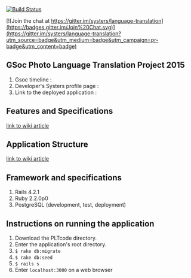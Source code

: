 [![Build Status](https://travis-ci.org/systers/language-translation.svg?branch=develop)](https://travis-ci.org/systers/language-translation)

[![Join the chat at https://gitter.im/systers/language-translation](https://badges.gitter.im/Join%20Chat.svg)](https://gitter.im/systers/language-translation?utm_source=badge&utm_medium=badge&utm_campaign=pr-badge&utm_content=badge)

## GSoc Photo Language Translation Project 2015
1. Gsoc timeline : 
2. Developer's Systers profile page : 
3. Link to the deployed application : 

## Features and Specifications
[link to wiki article](https://github.com/systers/language-translation/wiki/Features-and-Specifications)

## Application Structure
[link to wiki article](https://github.com/systers/language-translation/wiki/Application-Structure)

## Framework and specifications

1. Rails 4.2.1
2. Ruby 2.2.0p0
3. PostgreSQL (development, test, deployment)

## Instructions on running the application

1. Download the PLTcode directory.
2. Enter the application's root directory.
3. `$ rake db:migrate`
4. `$ rake db:seed`
5. `$ rails s`
6. Enter `localhost:3000` on a web browser

